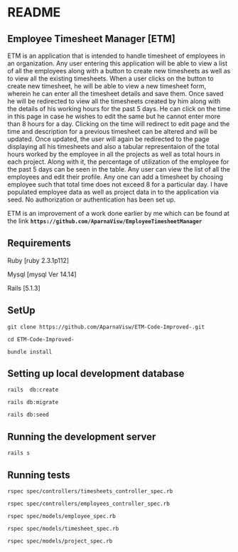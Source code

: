 # README

## Employee Timesheet Manager [ETM]

ETM is an application that is intended to handle timesheet of employees in an organization.
Any user entering this application will be able to view a list of all the employees along with a button to create new timesheets as well as to view all the existing timesheets. When a user clicks on the button to create new timesheet, he will be able to view a new timesheet form, wherein he can enter all the timesheet details and save them. Once saved he will be redirected to view all the timesheets created by him along with the details of his working hours for the past 5 days. He can click on the time in this page in case he wishes to edit the same but he cannot enter more than 8 hours for a day.
Clicking on the time will redirect to edit page and the time and description for a previous timesheet can be altered and  will be updated. Once updated, the user will again be redirected to the page displaying all his timesheets and also a tabular representaion of the total hours worked by the employee in all the projects as well as total hours in each project. Along with it, the percentage of utilization of the employee for the past 5 days can be seen in the table. Any user can view  the list of all the employees and edit their profile. Any one can add a timesheet by chosing employee such that total time does not exceed 8 for a particular day. I have populated employee data as well as project data in to the application via seed. No authorization or authentication has been set up.

ETM is an improvement of a work done earlier by me which can be found at the link **```https://github.com/AparnaVisw/EmployeeTimesheetManager```**


## Requirements

Ruby [ruby 2.3.1p112]

Mysql [mysql  Ver 14.14]

Rails [5.1.3]


## SetUp
``` git clone https://github.com/AparnaVisw/ETM-Code-Improved-.git ```

``` cd ETM-Code-Improved- ``` 

``` bundle install ```

## Setting up local development database 
``` rails  db:create ```

``` rails db:migrate ```

``` rails db:seed ```

## Running the development server
``` rails s ```
 
## Running tests
``` rspec spec/controllers/timesheets_controller_spec.rb ```

``` rspec spec/controllers/employees_controller_spec.rb ```

``` rspec spec/models/employee_spec.rb ```

``` rspec spec/models/timesheet_spec.rb ```

``` rspec spec/models/project_spec.rb ```

